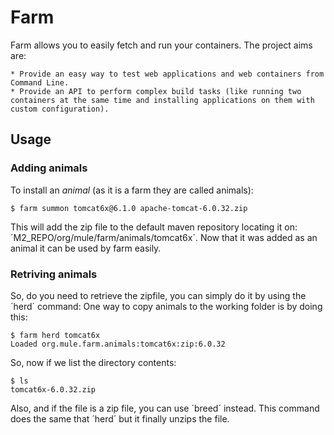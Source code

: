 # Farm
Farm allows you to easily fetch and run your containers. The project aims are: 

    * Provide an easy way to test web applications and web containers from Command Line.
    * Provide an API to perform complex build tasks (like running two containers at the same time and installing applications on them with custom configuration).


## Usage

### Adding animals
To install an _animal_ (as it is a farm they are called animals):

    $ farm summon tomcat6x@6.1.0 apache-tomcat-6.0.32.zip

This will add the zip file to the default maven repository locating it on: ´M2_REPO/org/mule/farm/animals/tomcat6x´. Now that it was added as an animal it can be used by farm easily.

### Retriving animals
So, do you need to retrieve the zipfile, you can simply do it by using the ´herd´ command:
One way to copy animals to the working folder is by doing this:

    $ farm herd tomcat6x
    Loaded org.mule.farm.animals:tomcat6x:zip:6.0.32

So, now if we list the directory contents:

    $ ls
    tomcat6x-6.0.32.zip

Also, and if the file is a zip file, you can use ´breed´ instead. This command does the same that ´herd´ but it finally unzips the file.


